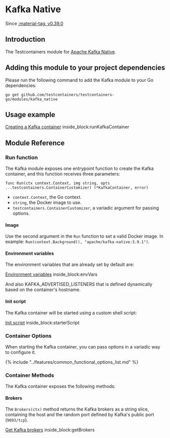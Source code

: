 # Kafka Native

Since <a href="https://github.com/testcontainers/testcontainers-go/releases/tag/v0.39.0"><span class="tc-version">:material-tag: v0.39.0</span></a>

## Introduction

The Testcontainers module for [Apache Kafka Native](https://hub.docker.com/r/apache/kafka-native).

## Adding this module to your project dependencies

Please run the following command to add the Kafka module to your Go dependencies:

```
go get github.com/testcontainers/testcontainers-go/modules/kafka_native
```

## Usage example

<!--codeinclude-->
[Creating a Kafka container](../../modules/kafka_native/examples_test.go) inside_block:runKafkaContainer
<!--/codeinclude-->

## Module Reference

### Run function

The Kafka module exposes one entrypoint function to create the Kafka container, and this function receives three parameters:

```golang
func Run(ctx context.Context, img string, opts ...testcontainers.ContainerCustomizer) (*KafkaContainer, error)
```

- `context.Context`, the Go context.
- `string`, the Docker image to use.
- `testcontainers.ContainerCustomizer`, a variadic argument for passing options.

#### Image

Use the second argument in the `Run` function to set a valid Docker image.
In example: `Run(context.Background(), "apache/kafka-native:3.9.1")`.

#### Environment variables

The environment variables that are already set by default are:

<!--codeinclude-->
[Environment variables](../../modules/kafka_native/kafka.go) inside_block:envVars
<!--/codeinclude-->

And also KAFKA_ADVERTISED_LISTENERS that is defined dynamically based on the container's hostname.

#### Init script

The Kafka container will be started using a custom shell script:

<!--codeinclude-->
[Init script](../../modules/kafka_native/kafka.go) inside_block:starterScript
<!--/codeinclude-->

### Container Options

When starting the Kafka container, you can pass options in a variadic way to configure it.

{% include "../features/common_functional_options_list.md" %}

### Container Methods

The Kafka container exposes the following methods:

#### Brokers

The `Brokers(ctx)` method returns the Kafka brokers as a string slice, containing the host and the random port defined by Kafka's public port (`9093/tcp`).

<!--codeinclude-->
[Get Kafka brokers](../../modules/kafka_native/kafka_test.go) inside_block:getBrokers
<!--/codeinclude-->
